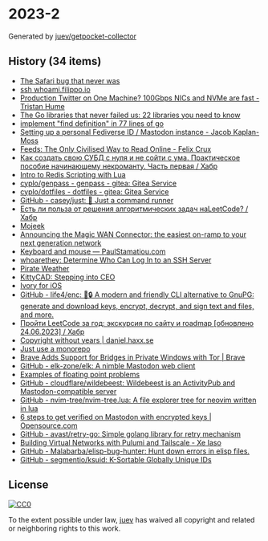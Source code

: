 # 2023-2

Generated by [juev/getpocket-collector](https://github.com/juev/getpocket-collector)

## History (34 items)

- [The Safari bug that never was](https://obyford.com/posts/the-safari-bug-that-never-was/)
- [ssh whoami.filippo.io](https://words.filippo.io/dispatches/whoami-updated/)
- [Production Twitter on One Machine? 100Gbps NICs and NVMe are fast - Tristan Hume](https://thume.ca/2023/01/02/one-machine-twitter/)
- [The Go libraries that never failed us: 22 libraries you need to know](https://threedots.tech/post/list-of-recommended-libraries/)
- [implement "find definition" in 77 lines of go](https://devnonsense.com/posts/find-definition-in-go/)
- [Setting up a personal Fediverse ID / Mastodon instance - Jacob Kaplan-Moss](https://jacobian.org/til/my-mastodon-instance/)
- [Feeds: The Only Civilised Way to Read Online - Felix Crux](https://felixcrux.com/blog/feeds-the-only-civilised-way-to-read-online)
- [Как создать свою СУБД с нуля и не сойти с ума. Практическое пособие начинающему некроманту. Часть первая / Хабр](https://habr.com/ru/articles/709234/)
- [Intro to Redis Scripting with Lua](https://www.novus.com/tech-blog/intro-to-redis-scripting-with-lua)
- [cyplo/genpass - genpass - gitea: Gitea Service](https://git.cyplo.dev/cyplo/genpass)
- [cyplo/dotfiles - dotfiles - gitea: Gitea Service](https://git.cyplo.dev/cyplo/dotfiles)
- [GitHub - casey/just: 🤖 Just a command runner](https://github.com/casey/just)
- [Есть ли польза от решения алгоритмических задач наLeetCode? / Хабр](https://habr.com/ru/articles/709550/)
- [Mojeek](https://www.mojeek.com/)
- [Announcing the Magic WAN Connector: the easiest on-ramp to your next generation network](https://blog.cloudflare.com/magic-wan-connector/)
- [Keyboard and mouse — PaulStamatiou.com](https://paulstamatiou.com/stuff-i-use/keyboard-mouse/)
- [whoarethey: Determine Who Can Log In to an SSH Server](https://www.agwa.name/blog/post/whoarethey)
- [Pirate Weather](http://pirateweather.net/en/latest/)
- [KittyCAD: Stepping into CEO](https://kittycad.io/blog/stepping-into-ceo)
- [Ivory for iOS](https://tapbots.com/ivory/)
- [GitHub - life4/enc: 🔑🔒 A modern and friendly CLI alternative to GnuPG: generate and download keys, encrypt, decrypt, and sign text and files, and more.](https://github.com/life4/enc)
- [Пройти LeetCode за год: экскурсия по сайту и roadmap [обновлено 24.06.2023] / Хабр](https://habr.com/ru/articles/708570/)
- [Copyright without years | daniel.haxx.se](https://daniel.haxx.se/blog/2023/01/08/copyright-without-years/)
- [Just use a monorepo](https://buttondown.email/blog/just-use-a-monorepo)
- [Brave Adds Support for Bridges in Private Windows with Tor | Brave](https://brave.com/tor-bridges/)
- [GitHub - elk-zone/elk: A nimble Mastodon web client](https://github.com/elk-zone/elk)
- [Examples of floating point problems](https://jvns.ca/blog/2023/01/13/examples-of-floating-point-problems/)
- [GitHub - cloudflare/wildebeest: Wildebeest is an ActivityPub and Mastodon-compatible server](https://github.com/cloudflare/wildebeest)
- [GitHub - nvim-tree/nvim-tree.lua: A file explorer tree for neovim written in lua](https://github.com/nvim-tree/nvim-tree.lua)
- [6 steps to get verified on Mastodon with encrypted keys | Opensource.com](https://opensource.com/article/22/12/verified-mastodon-pgp-keyoxide)
- [GitHub - avast/retry-go: Simple golang library for retry mechanism](https://github.com/avast/retry-go)
- [Building Virtual Networks with Pulumi and Tailscale - Xe Iaso](https://xeiaso.net/talks/virtual-networks-pulumi-tailscale/)
- [GitHub - Malabarba/elisp-bug-hunter: Hunt down errors in elisp files.](https://github.com/Malabarba/elisp-bug-hunter)
- [GitHub - segmentio/ksuid: K-Sortable Globally Unique IDs](https://github.com/segmentio/ksuid)

## License

[![CC0](https://mirrors.creativecommons.org/presskit/buttons/88x31/svg/cc-zero.svg)](https://creativecommons.org/publicdomain/zero/1.0/)

To the extent possible under law, [juev](https://github.com/juev) has waived all copyright and related or neighboring rights to this work.
